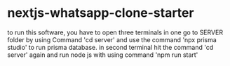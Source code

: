 # nextjs-whatsapp-clone-starter
to run this software, you have to open three terminals in one go to SERVER folder by using Command 'cd server' and use the command 'npx prisma studio' to run prisma database.
in second terminal hit the command 'cd server' again and run node js with using command 'npm run start'